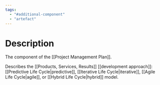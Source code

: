 ```yaml
---
tags:
  - "#additional-component"
  - "artefact"
---
```

# Description
The component of the [[Project Management Plan]].

Describes the [[Products, Services, Results]] [[development approach]]: [[Predictive Life Cycle|predictive]], [[Iterative Life Cycle|iterative]], [[Agile Life Cycle|agile]], or [[Hybrid Life Cycle|hybrid]] model.
